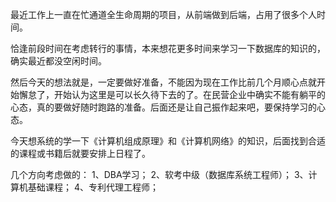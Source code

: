 最近工作上一直在忙通道全生命周期的项目，从前端做到后端，占用了很多个人时间。

恰逢前段时间在考虑转行的事情，本来想花更多时间来学习一下数据库的知识的，确实最近都没空闲时间。

然后今天的想法就是，一定要做好准备，不能因为现在工作比前几个月顺心点就开始懈怠了，开始认为这里是可以长久待下去的了。在民营企业中确实不能有躺平的心态，真的要做好随时跑路的准备。后面还是让自己振作起来吧，要保持学习的心态。

今天想系统的学一下《计算机组成原理》和《计算机网络》的知识，后面找到合适的课程或书籍后就要安排上日程了。

几个方向考虑做的：
1、DBA学习；
2、软考中级（数据库系统工程师）；
3、计算机基础课程；
4、专利代理工程师；